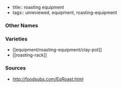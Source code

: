 - title:: roasting equipment
- tags:: unreviewed, equipment, roasting-equipment


### Other Names


### Varieties

* [[equipment/roasting-equipment/clay-pot]]
* [[roasting-rack]]

### Sources
* http://foodsubs.com/EqRoast.html
